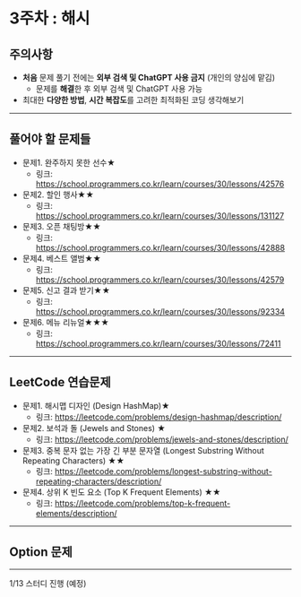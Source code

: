 # 3주차 : 해시

## 주의사항

- **처음** 문제 풀기 전에는 **외부 검색 및 ChatGPT 사용 금지** (개인의 양심에 맡김)
  - 문제를 **해결**한 후 외부 검색 및 ChatGPT 사용 가능
- 최대한 **다양한 방법**, **시간 복잡도**를 고려한 최적화된 코딩 생각해보기

---

## 풀어야 할 문제들

- 문제1. 완주하지 못한 선수★
  - 링크: https://school.programmers.co.kr/learn/courses/30/lessons/42576
- 문제2. 할인 행사★★
  - 링크: https://school.programmers.co.kr/learn/courses/30/lessons/131127
- 문제3. 오픈 채팅방★★
  - 링크: https://school.programmers.co.kr/learn/courses/30/lessons/42888
- 문제4. 베스트 앨범★★
  - 링크: https://school.programmers.co.kr/learn/courses/30/lessons/42579
- 문제5. 신고 결과 받기★★
  - 링크: https://school.programmers.co.kr/learn/courses/30/lessons/92334
- 문제6. 메뉴 리뉴얼★★★
  - 링크: https://school.programmers.co.kr/learn/courses/30/lessons/72411

 
---

## LeetCode 연습문제

- 문제1. 해시맵 디자인 (Design HashMap)★
  - 링크: https://leetcode.com/problems/design-hashmap/description/
- 문제2. 보석과 돌 (Jewels and Stones) ★
  - 링크: https://leetcode.com/problems/jewels-and-stones/description/
- 문제3. 중복 문자 없는 가장 긴 부분 문자열 (Longest Substring Without Repeating Characters) ★★
  - 링크: https://leetcode.com/problems/longest-substring-without-repeating-characters/description/
- 문제4. 상위 K 빈도 요소 (Top K Frequent Elements) ★★
  - 링크: https://leetcode.com/problems/top-k-frequent-elements/description/

---

## Option 문제

---

1/13 스터디 진행 (예정)
